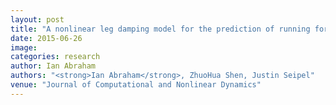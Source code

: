 ```yaml
---
layout: post
title: "A nonlinear leg damping model for the prediction of running forces and stability"
date: 2015-06-26
image: 
categories: research
author: Ian Abraham
authors: "<strong>Ian Abraham</strong>, ZhuoHua Shen, Justin Seipel"
venue: "Journal of Computational and Nonlinear Dynamics"
---
```

